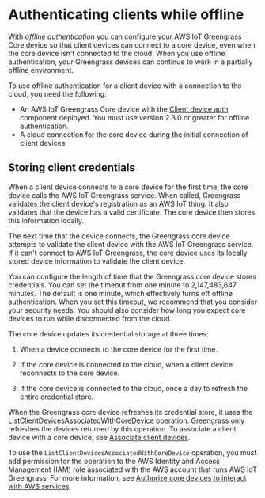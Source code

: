 # Authenticating clients while offline<a name="offline-authentication"></a>

With *offline authentication* you can configure your AWS IoT Greengrass Core device so that client devices can connect to a core device, even when the core device isn't connected to the cloud\. When you use offline authentication, your Greengrass devices can continue to work in a partially offline environment\.

To use offline authentication for a client device with a connection to the cloud, you need the following:
+ An AWS IoT Greengrass Core device with the [Client device auth](client-device-auth-component.md) component deployed\. You must use version 2\.3\.0 or greater for offline authentication\.
+ A cloud connection for the core device during the initial connection of client devices\.

## Storing client credentials<a name="offline-auth-store-credentials"></a>

When a client device connects to a core device for the first time, the core device calls the AWS IoT Greengrass service\. When called, Greengrass validates the client device's registration as an AWS IoT thing\. It also validates that the device has a valid certificate\. The core device then stores this information locally\.

The next time that the device connects, the Greengrass core device attempts to validate the client device with the AWS IoT Greengrass service\. If it can't connect to AWS IoT Greengrass, the core device uses its locally stored device information to validate the client device\.

You can configure the length of time that the Greengrass core device stores credentials\. You can set the timeout from one minute to 2,147,483,647 minutes\. The default is one minute, which effectively turns off offline authentication\. When you set this timeout, we recommend that you consider your security needs\. You should also consider how long you expect core devices to run while disconnected from the cloud\.

The core device updates its credential storage at three times:

1. When a device connects to the core device for the first time\.

1. If the core device is connected to the cloud, when a client device reconnects to the core device\.

1. If the core device is connected to the cloud, once a day to refresh the entire credential store\.

When the Greengrass core device refreshes its credential store, it uses the [ ListClientDevicesAssociatedWithCoreDevice](https://docs.aws.amazon.com/greengrass/v2/APIReference/API_ListClientDevicesAssociatedWithCoreDevice.html) operation\. Greengrass only refreshes the devices returned by this operation\. To associate a client device with a core device, see [Associate client devices](associate-client-devices.md)\.

To use the `ListClientDevicesAssociatedWithCoreDevice` operation, you must add permission for the operation to the AWS Identity and Access Management \(IAM\) role associated with the AWS account that runs AWS IoT Greengrass\. For more information, see [Authorize core devices to interact with AWS services](device-service-role.md)\.